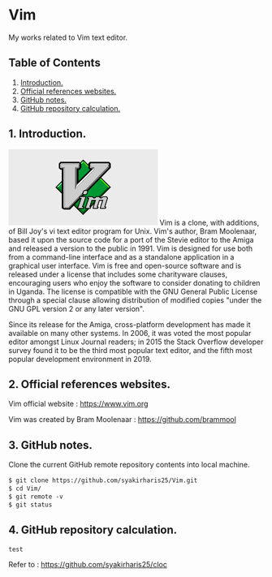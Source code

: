 # Vim
My works related to Vim text editor.

## Table of Contents
1. [Introduction.](#introduction)
2. [Official references websites.](#references)
3. [GitHub notes.](#github)
4. [GitHub repository calculation.](#calculation)

<a name="introduction"></a>
## 1. Introduction.
<img src="vim.png" height="150">
Vim is a clone, with additions, of Bill Joy's vi text editor program for Unix. Vim's author, Bram Moolenaar, based it upon the source code for a port of the Stevie editor to the Amiga and released a version to the public in 1991. Vim is designed for use both from a command-line interface and as a standalone application in a graphical user interface. Vim is free and open-source software and is released under a license that includes some charityware clauses, encouraging users who enjoy the software to consider donating to children in Uganda. The license is compatible with the GNU General Public License through a special clause allowing distribution of modified copies "under the GNU GPL version 2 or any later version".

Since its release for the Amiga, cross-platform development has made it available on many other systems. In 2006, it was voted the most popular editor amongst Linux Journal readers; in 2015 the Stack Overflow developer survey found it to be the third most popular text editor, and the fifth most popular development environment in 2019.

<a name="references"></a>
## 2. Official references websites. <br />
Vim official website : https://www.vim.org <br />

Vim was created by Bram Moolenaar : https://github.com/brammool <br />

<a name="github"></a>
## 3. GitHub notes.
Clone the current GitHub remote repository contents into local machine.
```
$ git clone https://github.com/syakirharis25/Vim.git
$ cd Vim/
$ git remote -v
$ git status
```

<a name="calculation"></a>
## 4. GitHub repository calculation.
```
test
```
Refer to : https://github.com/syakirharis25/cloc
